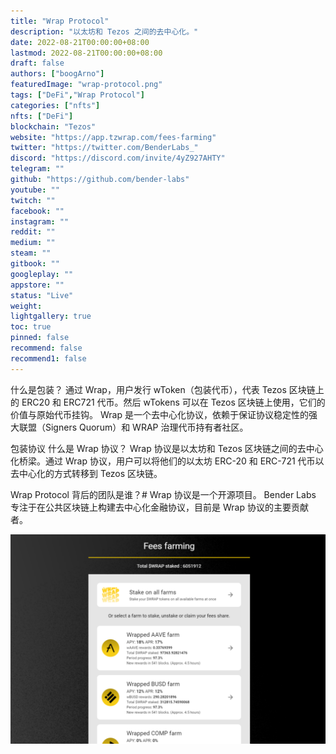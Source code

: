 ```yaml
---
title: "Wrap Protocol"
description: "以太坊和 Tezos 之间的去中心化。"
date: 2022-08-21T00:00:00+08:00
lastmod: 2022-08-21T00:00:00+08:00
draft: false
authors: ["boogArno"]
featuredImage: "wrap-protocol.png"
tags: ["DeFi","Wrap Protocol"]
categories: ["nfts"]
nfts: ["DeFi"]
blockchain: "Tezos"
website: "https://app.tzwrap.com/fees-farming"
twitter: "https://twitter.com/BenderLabs_"
discord: "https://discord.com/invite/4yZ927AHTY"
telegram: ""
github: "https://github.com/bender-labs"
youtube: ""
twitch: ""
facebook: ""
instagram: ""
reddit: ""
medium: ""
steam: ""
gitbook: ""
googleplay: ""
appstore: ""
status: "Live"
weight: 
lightgallery: true
toc: true
pinned: false
recommend: false
recommend1: false
---
```

什么是包装？
通过 Wrap，用户发行 wToken（包装代币），代表 Tezos 区块链上的 ERC20 和 ERC721 代币。然后 wTokens 可以在 Tezos 区块链上使用，它们的价值与原始代币挂钩。 Wrap 是一个去中心化协议，依赖于保证协议稳定性的强大联盟（Signers Quorum）和 WRAP 治理代币持有者社区。

包装协议
什么是 Wrap 协议？
Wrap 协议是以太坊和 Tezos 区块链之间的去中心化桥梁。通过 Wrap 协议，用户可以将他们的以太坊 ERC-20 和 ERC-721 代币以去中心化的方式转移到 Tezos 区块链。

Wrap Protocol 背后的团队是谁？#
Wrap 协议是一个开源项目。 Bender Labs 专注于在公共区块链上构建去中心化金融协议，目前是 Wrap 协议的主要贡献者。

![wrapprotocol-dapp-defi-tezos-image2_671c33b0ec24eba8bb493de3f106f3c2](wrapprotocol-dapp-defi-tezos-image2_671c33b0ec24eba8bb493de3f106f3c2.png)
